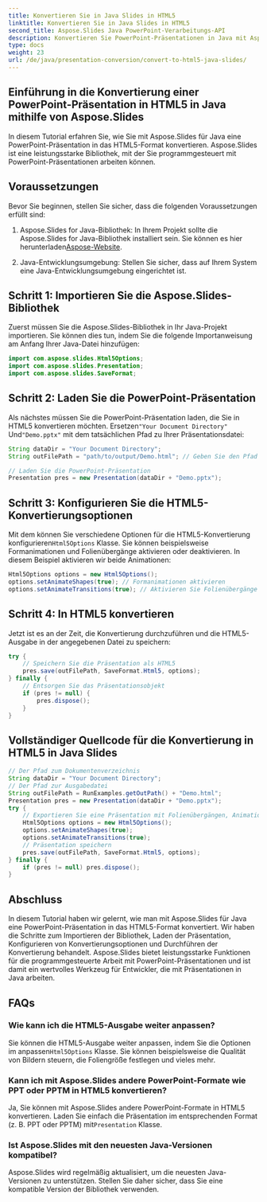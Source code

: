```yaml
---
title: Konvertieren Sie in Java Slides in HTML5
linktitle: Konvertieren Sie in Java Slides in HTML5
second_title: Aspose.Slides Java PowerPoint-Verarbeitungs-API
description: Konvertieren Sie PowerPoint-Präsentationen in Java mit Aspose.Slides in HTML5. Erfahren Sie anhand von Schritt-für-Schritt-Codebeispielen, wie Sie den Konvertierungsprozess automatisieren.
type: docs
weight: 23
url: /de/java/presentation-conversion/convert-to-html5-java-slides/
---
```


## Einführung in die Konvertierung einer PowerPoint-Präsentation in HTML5 in Java mithilfe von Aspose.Slides

In diesem Tutorial erfahren Sie, wie Sie mit Aspose.Slides für Java eine PowerPoint-Präsentation in das HTML5-Format konvertieren. Aspose.Slides ist eine leistungsstarke Bibliothek, mit der Sie programmgesteuert mit PowerPoint-Präsentationen arbeiten können.

## Voraussetzungen

Bevor Sie beginnen, stellen Sie sicher, dass die folgenden Voraussetzungen erfüllt sind:

1.  Aspose.Slides for Java-Bibliothek: In Ihrem Projekt sollte die Aspose.Slides for Java-Bibliothek installiert sein. Sie können es hier herunterladen[Aspose-Website](https://products.aspose.com/slides/java/).

2. Java-Entwicklungsumgebung: Stellen Sie sicher, dass auf Ihrem System eine Java-Entwicklungsumgebung eingerichtet ist.

## Schritt 1: Importieren Sie die Aspose.Slides-Bibliothek

Zuerst müssen Sie die Aspose.Slides-Bibliothek in Ihr Java-Projekt importieren. Sie können dies tun, indem Sie die folgende Importanweisung am Anfang Ihrer Java-Datei hinzufügen:

```java
import com.aspose.slides.Html5Options;
import com.aspose.slides.Presentation;
import com.aspose.slides.SaveFormat;
```

## Schritt 2: Laden Sie die PowerPoint-Präsentation

 Als nächstes müssen Sie die PowerPoint-Präsentation laden, die Sie in HTML5 konvertieren möchten. Ersetzen`"Your Document Directory"` Und`"Demo.pptx"` mit dem tatsächlichen Pfad zu Ihrer Präsentationsdatei:

```java
String dataDir = "Your Document Directory";
String outFilePath = "path/to/output/Demo.html"; // Geben Sie den Pfad an, in dem Sie die HTML5-Ausgabe speichern möchten

// Laden Sie die PowerPoint-Präsentation
Presentation pres = new Presentation(dataDir + "Demo.pptx");
```

## Schritt 3: Konfigurieren Sie die HTML5-Konvertierungsoptionen

Mit dem können Sie verschiedene Optionen für die HTML5-Konvertierung konfigurieren`Html5Options` Klasse. Sie können beispielsweise Formanimationen und Folienübergänge aktivieren oder deaktivieren. In diesem Beispiel aktivieren wir beide Animationen:

```java
Html5Options options = new Html5Options();
options.setAnimateShapes(true); // Formanimationen aktivieren
options.setAnimateTransitions(true); // Aktivieren Sie Folienübergänge
```

## Schritt 4: In HTML5 konvertieren

Jetzt ist es an der Zeit, die Konvertierung durchzuführen und die HTML5-Ausgabe in der angegebenen Datei zu speichern:

```java
try {
    // Speichern Sie die Präsentation als HTML5
    pres.save(outFilePath, SaveFormat.Html5, options);
} finally {
    // Entsorgen Sie das Präsentationsobjekt
    if (pres != null) {
        pres.dispose();
    }
}
```

## Vollständiger Quellcode für die Konvertierung in HTML5 in Java Slides

```java
// Der Pfad zum Dokumentenverzeichnis
String dataDir = "Your Document Directory";
// Der Pfad zur Ausgabedatei
String outFilePath = RunExamples.getOutPath() + "Demo.html";
Presentation pres = new Presentation(dataDir + "Demo.pptx");
try {
	// Exportieren Sie eine Präsentation mit Folienübergängen, Animationen und Formanimationen nach HTML5
	Html5Options options = new Html5Options();
	options.setAnimateShapes(true);
	options.setAnimateTransitions(true);
	// Präsentation speichern
	pres.save(outFilePath, SaveFormat.Html5, options);
} finally {
	if (pres != null) pres.dispose();
}
```

## Abschluss

In diesem Tutorial haben wir gelernt, wie man mit Aspose.Slides für Java eine PowerPoint-Präsentation in das HTML5-Format konvertiert. Wir haben die Schritte zum Importieren der Bibliothek, Laden der Präsentation, Konfigurieren von Konvertierungsoptionen und Durchführen der Konvertierung behandelt. Aspose.Slides bietet leistungsstarke Funktionen für die programmgesteuerte Arbeit mit PowerPoint-Präsentationen und ist damit ein wertvolles Werkzeug für Entwickler, die mit Präsentationen in Java arbeiten.

## FAQs

### Wie kann ich die HTML5-Ausgabe weiter anpassen?

 Sie können die HTML5-Ausgabe weiter anpassen, indem Sie die Optionen im anpassen`Html5Options` Klasse. Sie können beispielsweise die Qualität von Bildern steuern, die Foliengröße festlegen und vieles mehr.

### Kann ich mit Aspose.Slides andere PowerPoint-Formate wie PPT oder PPTM in HTML5 konvertieren?

 Ja, Sie können mit Aspose.Slides andere PowerPoint-Formate in HTML5 konvertieren. Laden Sie einfach die Präsentation im entsprechenden Format (z. B. PPT oder PPTM) mit`Presentation` Klasse.

### Ist Aspose.Slides mit den neuesten Java-Versionen kompatibel?

Aspose.Slides wird regelmäßig aktualisiert, um die neuesten Java-Versionen zu unterstützen. Stellen Sie daher sicher, dass Sie eine kompatible Version der Bibliothek verwenden.